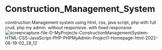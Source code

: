 # Construction_Management_System
construction Management system using html, css, java script, php
with full crud, php my admin. without responsive. with fixed responsive 
![screencapture-file-D-MyProjects-ConstructionManagementSystem-HTML-CSS-JavaScript-PHP-PHPMyAdmin-Project1-Homepage-html-2022-06-19-02_28_12](https://user-images.githubusercontent.com/86202408/174456890-b7f8b9a3-ba9b-45fc-bfc2-ca48c03cf790.png)
